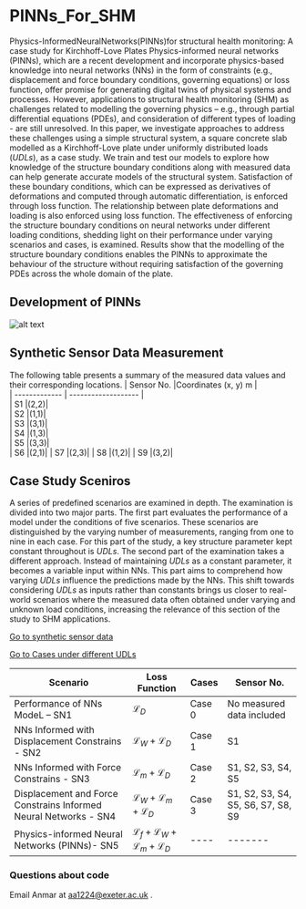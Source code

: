 # PINNs_For_SHM

Physics-InformedNeuralNetworks(PINNs)for structural health monitoring: A case study for Kirchhoff-Love Plates
Physics-informed neural networks (PINNs), which are a recent development and incorporate physics-based knowledge into neural networks (NNs) in the form of constraints (e.g., displacement and force boundary conditions, governing equations) or loss function, offer promise for generating digital twins of physical systems and processes. However, applications to structural health monitoring (SHM)  as challenges related to modelling the governing physics – e.g., through partial differential equations (PDEs), and consideration of different types of loading - are still unresolved. In this paper, we investigate approaches to address these challenges using a simple structural system, a square concrete slab modelled as a Kirchhoff-Love plate under uniformly distributed loads ($UDLs$), as a case study. We train and test our models to explore how knowledge of the structure boundary conditions along with measured data can help generate accurate models of the structural system. Satisfaction of these boundary conditions, which can be expressed as derivatives of deformations and computed through automatic differentiation, is enforced through loss function. The relationship between plate deformations and loading is also enforced using loss function. The effectiveness of enforcing the structure boundary conditions on neural networks under different loading conditions, shedding light on their performance under varying scenarios and cases, is examined. Results show that the modelling of the structure boundary conditions enables the PINNs to approximate the behaviour of the structure without requiring satisfaction of the governing PDEs across the whole domain of the plate.

## Development of PINNs
![alt text](http://url/to/img.png)
## Synthetic Sensor Data Measurement
The following table presents a summary of the measured data values and their corresponding locations.
| Sensor No.     |Coordinates (x, y) m |                                                                   
| -------------  | ------------------- |                                                    
| S1             |(2,2)|                                                     
| S2             |(1,1)|                                       
| S3             |(3,1)|                                                                
| S4             |(1,3)|                     
| S5             |(3,3)|       
| S6             |(2,1)|
| S7             |(2,3)|
| S8             |(1,2)|
| S9             |(3,2)|


## Case Study Sceniros 
A series of predefined scenarios are examined in depth. The examination is divided into two major parts. The first part evaluates the performance of a model under the conditions of five scenarios. These scenarios are distinguished by the varying number of measurements, ranging from one to nine in each case. For this part of the study, a key structure parameter kept constant throughout is $UDLs$. The second part of the examination takes a different approach. Instead of maintaining $UDLs$ as a constant parameter, it becomes a variable input within NNs. This part aims to comprehend how varying $UDLs$ influence the predictions made by the NNs. This shift towards considering $UDLs$ as inputs rather than constants brings us closer to real-world scenarios where the measured data often obtained under varying and unknown load conditions, increasing the relevance of this section of the study to SHM applications.


[Go to synthetic sensor data](syntheticsensordata/)

[Go to Cases under different UDLs](CasesunderdifferentUDLs/)

| Scenario      |Loss Function  |                                                      Cases         |Sensor No.     |               
| ------------- | ------------- |                                                      ------------- | ------------- |
| Performance of NNs ModeL – SN1           |$\mathcal{L}_D$|                                                     Case 0         |No measured data included|
| NNs Informed with Displacement Constrains - SN2        |$\mathcal{L}_W+\mathcal{L}_D$|                                       Case 1         |S1|
| NNs Informed with Force Constrains - SN3           |$\mathcal{L}_m +\mathcal{L}_D$|                                      Case 2         |S1, S2, S3, S4, S5|                           
|Displacement and Force Constrains Informed Neural Networks - SN4         |$\mathcal{L}_W + \mathcal{L}_m +\mathcal{L}_D$|                      Case 3         |S1, S2, S3, S4, S5, S6, S7, S8, S9|
|Physics-informed Neural Networks (PINNs)- SN5           |$\mathcal{L}_f + \mathcal{L}_W + \mathcal{L}_m +\mathcal{L}_D$|       ----          |-------|


### Questions about code

Email Anmar at aa1224@exeter.ac.uk .
